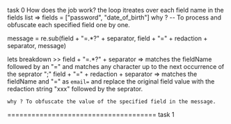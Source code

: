 task 0
How does the job work?
    the loop itreates over each field name in the fields list
    => fields = ["password", "date_of_birth"]
    why ? -- To process and obfuscate each specified field one by one.

message = re.sub(field + "=.*?" + separator,
                         field + "=" + redaction + separator,
                         message)

lets breakdown >>
    field + "=.*?" + separator
     => matches the fieldName followed by an "=" and matches any character up to the next occurrence of the seprator ";"
    field + "=" + redaction + separator
     => matches the fieldName and "=" as `email=` and replace the original field value with the redaction  string "xxx" followed by the seprator.

    why ? To obfuscate the value of the specified field in the message.
=====================================
task 1